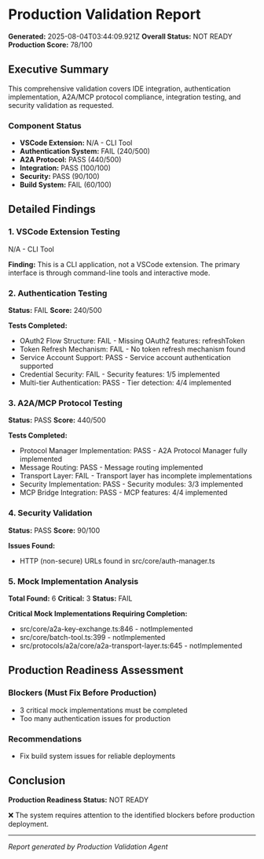 # Production Validation Report

**Generated:** 2025-08-04T03:44:09.921Z
**Overall Status:** NOT READY
**Production Score:** 78/100

## Executive Summary

This comprehensive validation covers IDE integration, authentication implementation, A2A/MCP protocol compliance, integration testing, and security validation as requested.

### Component Status
- **VSCode Extension:** N/A - CLI Tool
- **Authentication System:** FAIL (240/500)
- **A2A Protocol:** PASS (440/500)
- **Integration:** PASS (100/100)
- **Security:** PASS (90/100)
- **Build System:** FAIL (60/100)

## Detailed Findings

### 1. VSCode Extension Testing
N/A - CLI Tool

**Finding:** This is a CLI application, not a VSCode extension. The primary interface is through command-line tools and interactive mode.

### 2. Authentication Testing
**Status:** FAIL
**Score:** 240/500

**Tests Completed:**
- OAuth2 Flow Structure: FAIL - Missing OAuth2 features: refreshToken
- Token Refresh Mechanism: FAIL - No token refresh mechanism found
- Service Account Support: PASS - Service account authentication supported
- Credential Security: FAIL - Security features: 1/5 implemented
- Multi-tier Authentication: PASS - Tier detection: 4/4 implemented

### 3. A2A/MCP Protocol Testing
**Status:** PASS
**Score:** 440/500

**Tests Completed:**
- Protocol Manager Implementation: PASS - A2A Protocol Manager fully implemented
- Message Routing: PASS - Message routing implemented
- Transport Layer: FAIL - Transport layer has incomplete implementations
- Security Implementation: PASS - Security modules: 3/3 implemented
- MCP Bridge Integration: PASS - MCP features: 4/4 implemented

### 4. Security Validation
**Status:** PASS 
**Score:** 90/100

**Issues Found:**
- HTTP (non-secure) URLs found in src/core/auth-manager.ts

### 5. Mock Implementation Analysis
**Total Found:** 6
**Critical:** 3
**Status:** FAIL

**Critical Mock Implementations Requiring Completion:**
- src/core/a2a-key-exchange.ts:846 - notImplemented
- src/core/batch-tool.ts:399 - notImplemented
- src/protocols/a2a/core/a2a-transport-layer.ts:645 - notImplemented

## Production Readiness Assessment

### Blockers (Must Fix Before Production)
- 3 critical mock implementations must be completed
- Too many authentication issues for production

### Recommendations
- Fix build system issues for reliable deployments

## Conclusion

**Production Readiness Status:** NOT READY

❌ The system requires attention to the identified blockers before production deployment.

---
*Report generated by Production Validation Agent*
